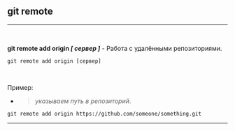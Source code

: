 ## git remote
---
<br>

**git remote add origin *[ сервер ]*** - Работа с удалёнными репозиториями.
```bash=
git remote add origin [сервер]
```
<br>

Пример: 

- >*указываем путь в репозиторий*.
```bash=
git remote add origin https://github.com/someone/something.git
```
---
